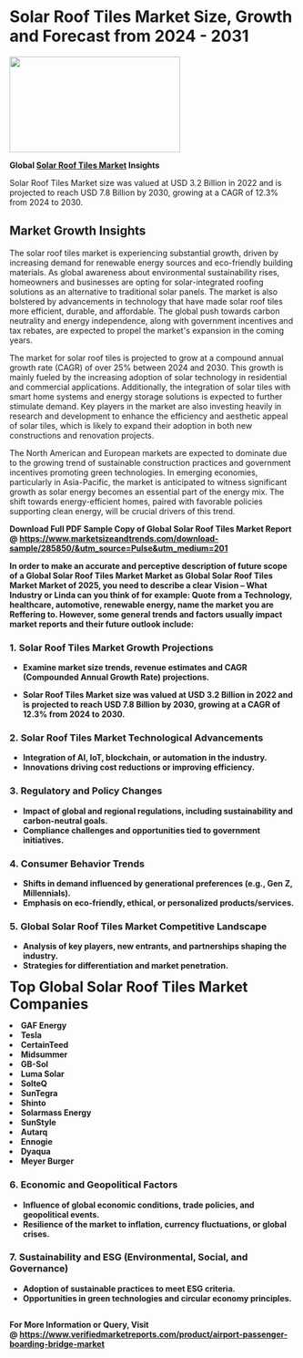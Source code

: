 <H1>Solar Roof Tiles Market Size, Growth and Forecast from 2024 - 2031</H1><img class="aligncenter size-medium wp-image-584254" src="https://thirdeyenews.in/wp-content/uploads/2024/09/Global-Market-Research-300x168.jpeg" alt="" width="300" height="168" /><p><strong>Global&nbsp;<a href="https://www.marketsizeandtrends.com/download-sample/285850/&amp;utm_source=Pulse&amp;utm_medium=201">Solar Roof Tiles Market</a> Insights</strong></p><p>Solar Roof Tiles Market size was valued at USD 3.2 Billion in 2022 and is projected to reach USD 7.8 Billion by 2030, growing at a CAGR of 12.3% from 2024 to 2030.</p><p><h2>Market Growth Insights</h2> <p>The solar roof tiles market is experiencing substantial growth, driven by increasing demand for renewable energy sources and eco-friendly building materials. As global awareness about environmental sustainability rises, homeowners and businesses are opting for solar-integrated roofing solutions as an alternative to traditional solar panels. The market is also bolstered by advancements in technology that have made solar roof tiles more efficient, durable, and affordable. The global push towards carbon neutrality and energy independence, along with government incentives and tax rebates, are expected to propel the market's expansion in the coming years.</p> <p><strong></strong></p> <p>The market for solar roof tiles is projected to grow at a compound annual growth rate (CAGR) of over 25% between 2024 and 2030. This growth is mainly fueled by the increasing adoption of solar technology in residential and commercial applications. Additionally, the integration of solar tiles with smart home systems and energy storage solutions is expected to further stimulate demand. Key players in the market are also investing heavily in research and development to enhance the efficiency and aesthetic appeal of solar tiles, which is likely to expand their adoption in both new constructions and renovation projects.</p> <p>The North American and European markets are expected to dominate due to the growing trend of sustainable construction practices and government incentives promoting green technologies. In emerging economies, particularly in Asia-Pacific, the market is anticipated to witness significant growth as solar energy becomes an essential part of the energy mix. The shift towards energy-efficient homes, paired with favorable policies supporting clean energy, will be crucial drivers of this trend.</p> <p><strong></p><p><span class=""><strong>Download Full PDF Sample Copy of Global Solar Roof Tiles Market Report</strong> @ <a href="https://www.marketsizeandtrends.com/download-sample/285850/&amp;utm_source=Pulse&amp;utm_medium=201" target="_blank">https://www.marketsizeandtrends.com/download-sample/285850/&amp;utm_source=Pulse&amp;utm_medium=201</a></span></p><p>In order to make an accurate and perceptive description of future scope of a Global&nbsp;Solar Roof Tiles Market Market as Global&nbsp;Solar Roof Tiles Market Market of 2025, you need to describe a clear Vision &ndash; What Industry or Linda can you think of for example: Quote from a Technology, healthcare, automotive, renewable energy, name the market you are Reffering to. However, some general trends and factors usually impact market reports and their future outlook include:</p><h3>1.&nbsp;<strong>Solar Roof Tiles Market Growth Projections</strong></h3><ul><li>Examine market size trends, revenue estimates and CAGR (Compounded Annual Growth Rate) projections.</li><li><p>Solar Roof Tiles Market size was valued at USD 3.2 Billion in 2022 and is projected to reach USD 7.8 Billion by 2030, growing at a CAGR of 12.3% from 2024 to 2030.</p></li></ul><h3>2.&nbsp;<strong>Solar Roof Tiles Market Technological Advancements</strong></h3><ul><li>Integration of AI, IoT, blockchain, or automation in the industry.</li><li>Innovations driving cost reductions or improving efficiency.</li></ul><h3>3.&nbsp;<strong>Regulatory and Policy Changes</strong></h3><ul><li>Impact of global and regional regulations, including sustainability and carbon-neutral goals.</li><li>Compliance challenges and opportunities tied to government initiatives.</li></ul><h3>4.&nbsp;<strong>Consumer Behavior Trends</strong></h3><ul><li>Shifts in demand influenced by generational preferences (e.g., Gen Z, Millennials).</li><li>Emphasis on eco-friendly, ethical, or personalized products/services.</li></ul><h3>5.&nbsp;<strong>Global Solar Roof Tiles Market Competitive Landscape</strong></h3><ul><li>Analysis of key players, new entrants, and partnerships shaping the industry.</li><li>Strategies for differentiation and market penetration.</li></ul><p data-pm-slice="1 1 []"><span style="color: inherit; font-family: inherit; font-size: 25px;">Top Global Solar Roof Tiles Market Companies</span></p><div class="" data-test-id=""><p><li>GAF Energy</li><li> Tesla</li><li> CertainTeed</li><li> Midsummer</li><li> GB-Sol</li><li> Luma Solar</li><li> SolteQ</li><li> SunTegra</li><li> Shinto</li><li> Solarmass Energy</li><li> SunStyle</li><li> Autarq</li><li> Ennogie</li><li> Dyaqua</li><li> Meyer Burger</li></p></div><h3>6.&nbsp;<strong>Economic and Geopolitical Factors</strong></h3><ul><li>Influence of global economic conditions, trade policies, and geopolitical events.</li><li>Resilience of the market to inflation, currency fluctuations, or global crises.</li></ul><h3>7.&nbsp;<strong>Sustainability and ESG (Environmental, Social, and Governance)</strong></h3><ul><li>Adoption of sustainable practices to meet ESG criteria.</li><li>Opportunities in green technologies and circular economy principles.</li></ul><h2><strong style="font-size: 14px;">For More Information or Query, Visit @&nbsp;</strong><a style="background-color: #ffffff; font-size: 14px;" href="https://www.marketsizeandtrends.com/report/solar-roof-tiles-market/" target="_blank">https://www.verifiedmarketreports.com/product/airport-passenger-boarding-bridge-market</a></h2>
